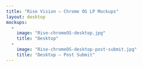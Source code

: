 ```yaml
---
title: "Rise Vision – Chrome OS LP Mockups"
layout: desktop
mockups:
  -
    image: "Rise-chromeOS-desktop.jpg"
    title: "Desktop"
  -
    image: "Rise-chromeOS-desktop-post-submit.jpg"
    title: "Desktop – Post Submit"
---
```

